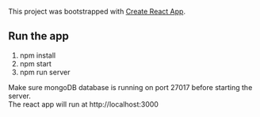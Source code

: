 This project was bootstrapped with [Create React App](https://github.com/facebook/create-react-app).

## Run the app

1. npm install
2. npm start
3. npm run server

Make sure mongoDB database is running on port 27017 before starting the server.   
The react app will run at http://localhost:3000


